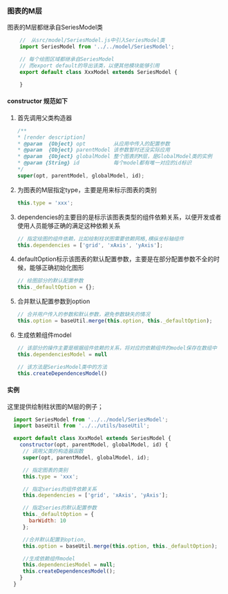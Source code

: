 ### 图表的M层

图表的M层都继承自SeriesModel类

```javascript
    //　从src/model/SeriesModel.js中引入SeriesModel类
    import SeriesModel from '../../model/SeriesModel';

    // 每个绘图区域都继承自SeriesModel
    // 而export default的导出该类，以便其他模块能够引用
    export default class XxxModel extends SeriesModel {

    }
```

#### constructor 规范如下

1. 首先调用父类构造器

   ```javascript
   /**
   * [render description]
   * @param  {Object} opt         从应用中传入的配置参数
   * @param  {Object} parentModel 该参数暂时还没实际应用
   * @param  {Object} globalModel 整个图表的M层，是GlobalModel类的实例
   * @param {String} id           每个model都有唯一对应的id标识
   */
   super(opt, parentModel, globalModel, id);
   ```

2. 为图表的M层指定type，主要是用来标示图表的类别

   ```javascript
   this.type = 'xxx';
   ```

3. dependencies的主要目的是标示该图表类型的组件依赖关系，以便开发或者使用人员能够正确的满足这种依赖关系

   ```javascript
   // 指定绘图的组件依赖，比如绘制柱状图需要依赖网格,横纵坐标轴组件
   this.dependencies = ['grid', 'xAxis', 'yAxis'];
   ```

4. defaultOption标示该图表的默认配置参数，主要是在部分配置参数不全的时候，能够正确初始化图形

   ```javascript
   // 绘图部分的默认配置参数
   this._defaultOption = {};
   ```

5. 合并默认配置参数到option

   ```javascript
   // 合并用户传入的参数和默认参数，避免参数缺失的情况
   this.option = baseUtil.merge(this.option, this._defaultOption);
   ```

6. 生成依赖组件model

   ```javascript
   // 该部分的操作主要是根据组件依赖的关系，将对应的依赖组件的model保存在数组中
   this.dependenciesModel = null  

   // 该方法是SeriesModel类中的方法
   this.createDependencesModel()
   ```

#### 实例

这里提供绘制柱状图的M层的例子；

```javascript
  import SeriesModel from '../../model/SeriesModel';
  import baseUtil from '../../utils/baseUtil';

  export default class XxxModel extends SeriesModel {  
    constructor(opt, parentModel, globalModel, id) {
     // 调用父类的构造器函数
     super(opt, parentModel, globalModel, id);

     // 指定图表的类别
     this.type = 'xxx';

     // 指定series的组件依赖关系
     this.dependencies = ['grid', 'xAxis', 'yAxis'];

     // 指定series的默认配置参数
     this._defaultOption = {
       barWidth: 10
     };

     //合并默认配置到option,
     this.option = baseUtil.merge(this.option, this._defaultOption);

     //生成依赖组件model
     this.dependenciesModel = null;
     this.createDependencesModel();
    }
  }
```



